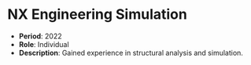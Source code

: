# NX Engineering Simulation

- **Period**: 2022
- **Role**: Individual
- **Description**: Gained experience in structural analysis and simulation.
